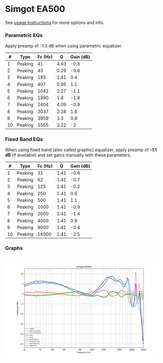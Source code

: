 # Simgot EA500
See [usage instructions](https://github.com/jaakkopasanen/AutoEq#usage) for more options and info.

### Parametric EQs
Apply preamp of -1.3 dB when using parametric equalizer.

|   # | Type    |   Fc (Hz) |    Q |   Gain (dB) |
|-----|---------|-----------|------|-------------|
|   1 | Peaking |        41 | 4.63 |        -0.3 |
|   2 | Peaking |        43 | 0.29 |        -0.8 |
|   3 | Peaking |       185 | 1.41 |         0.4 |
|   4 | Peaking |       407 | 0.95 |         1.1 |
|   5 | Peaking |      1042 | 2.27 |        -1.1 |
|   6 | Peaking |      1990 | 1.8  |        -1.8 |
|   7 | Peaking |      2404 | 4.09 |        -0.9 |
|   8 | Peaking |      3037 | 2.28 |         1.8 |
|   9 | Peaking |      3959 | 3.3  |         0.8 |
|  10 | Peaking |      5565 | 3.22 |        -2   |

### Fixed Band EQs
When using fixed band (also called graphic) equalizer, apply preamp of **-1.1 dB** (if available) and set gains manually with these parameters.

|   # | Type    |   Fc (Hz) |    Q |   Gain (dB) |
|-----|---------|-----------|------|-------------|
|   1 | Peaking |        31 | 1.41 |        -0.8 |
|   2 | Peaking |        62 | 1.41 |        -0.7 |
|   3 | Peaking |       125 | 1.41 |        -0.2 |
|   4 | Peaking |       250 | 1.41 |         0.6 |
|   5 | Peaking |       500 | 1.41 |         1.1 |
|   6 | Peaking |      1000 | 1.41 |        -0.9 |
|   7 | Peaking |      2000 | 1.41 |        -1.4 |
|   8 | Peaking |      4000 | 1.41 |         0.9 |
|   9 | Peaking |      8000 | 1.41 |        -0.4 |
|  10 | Peaking |     16000 | 1.41 |        -2.5 |

### Graphs
![](./Simgot%20EA500.png)
